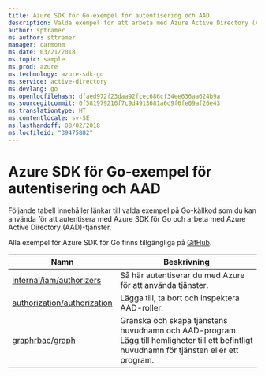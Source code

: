 ```yaml
---
title: Azure SDK för Go-exempel för autentisering och AAD
description: Valda exempel för att arbeta med Azure Active Directory (AAD) och autentisering från Azure SDK för Go.
author: sptramer
ms.author: sttramer
manager: carmonm
ms.date: 03/21/2018
ms.topic: sample
ms.prod: azure
ms.technology: azure-sdk-go
ms.service: active-directory
ms.devlang: go
ms.openlocfilehash: dfaed972f23daa92fcec686cf34ee636aa624b9a
ms.sourcegitcommit: 0f581979216f7c9d4913681a6d9f6fe09af26e43
ms.translationtype: HT
ms.contentlocale: sv-SE
ms.lasthandoff: 08/02/2018
ms.locfileid: "39475882"
---
```

# <a name="azure-sdk-for-go-samples-for-authentication-and-aad"></a>Azure SDK för Go-exempel för autentisering och AAD

Följande tabell innehåller länkar till valda exempel på Go-källkod som du kan använda för att autentisera med Azure SDK för Go och arbeta med Azure Active Directory (AAD)-tjänster.

Alla exempel för Azure SDK för Go finns tillgängliga på [GitHub](https://github.com/Azure-Samples/azure-sdk-for-go-samples).

| Namn | Beskrivning |
|------|-------------|
| [internal/iam/authorizers](https://github.com/Azure-Samples/azure-sdk-for-go-samples/blob/master/internal/iam/authorizers.go) | Så här autentiserar du med Azure för att använda tjänster. |
| [authorization/authorization](https://github.com/Azure-Samples/azure-sdk-for-go-samples/blob/master/authorization/authorization.go) | Lägga till, ta bort och inspektera AAD-roller. |
| [graphrbac/graph](https://github.com/Azure-Samples/azure-sdk-for-go-samples/blob/master/graphrbac/graph.go) | Granska och skapa tjänstens huvudnamn och AAD-program. Lägg till hemligheter till ett befintligt huvudnamn för tjänsten eller ett program. |

